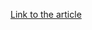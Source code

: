 [Link to the article](https://cybersecuritynews.com/new-hijack-loader-attack-windows-with-enhanced-anti-evasion-capabilities/)
